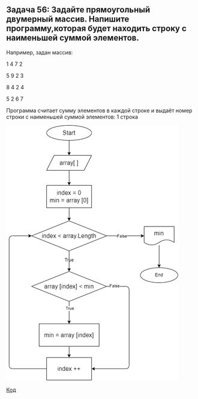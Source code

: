## Задача 56: Задайте прямоугольный двумерный массив. Напишите программу,которая будет находить строку с наименьшей суммой элементов.

Например, задан массив:

1 4 7 2

5 9 2 3

8 4 2 4

5 2 6 7

Программа считает сумму элементов в каждой строке и выдаёт номер строки с наименьшей суммой элементов: 1 строка

![Блок-схема](diagram.drawio.png)

[Код](Program.cs)